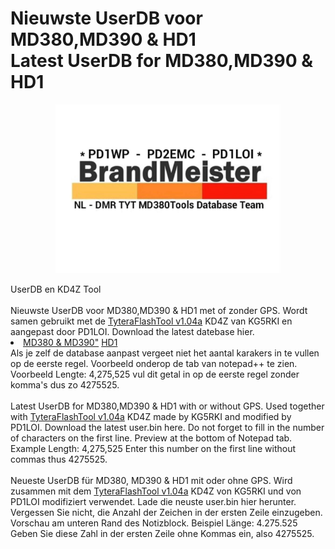# Nieuwste UserDB voor MD380,MD390 & HD1 </br> Latest UserDB for MD380,MD390 & HD1 
<p align="center">
<img src="BM-Logo.jpg" width="360">
</p>
UserDB en KD4Z Tool
</br></br>
Nieuwste UserDB voor MD380,MD390 & HD1 met of zonder GPS. Wordt samen gebruikt met de <a href="https://github.com/PD1LOI/MD380tools/blob/master/TyteraFlashToolv1.04a-KD4Z.rar">TyteraFlashTool v1.04a</a> KD4Z van KG5RKI en aangepast door PD1LOI. Download the latest datebase hier. 
<li>
<a href="https://github.com/PD1LOI/MD380tools/blob/master/user.bin">MD380 & MD390"</a>
<a href="https://github.com/PD1LOI/MD380tools/blob/master/userhd.csv">HD1</a>
</li>
Als je zelf de database aanpast vergeet niet het aantal karakers in te vullen op de eerste regel. Voorbeeld onderop de tab van notepad++ te zien. Voorbeeld Lengte: 4,275,525 vul dit getal in op de eerste regel zonder komma's dus zo 4275525.
</br></br>
Latest UserDB for MD380,MD390 & HD1 with or without GPS. Used together with <a href="https://github.com/PD1LOI/MD380tools/blob/master/TyteraFlashToolv1.04a-KD4Z.rar">TyteraFlashTool v1.04a</a> KD4Z made by KG5RKI and modified by PD1LOI. Download the latest user.bin here. Do not forget to fill in the number of characters on the first line. Preview at the bottom of Notepad tab. Example Length: 4,275,525 Enter this number on the first line without commas thus 4275525.
</br></br>
Neueste UserDB für MD380, MD390 & HD1 mit oder ohne GPS. Wird zusammen mit dem <a href="https://github.com/PD1LOI/MD380tools/blob/master/TyteraFlashToolv1.04a-KD4Z.rar">TyteraFlashTool v1.04a</a> KD4Z von KG5RKI und von PD1LOI modifiziert verwendet. Lade die neuste user.bin hier herunter. Vergessen Sie nicht, die Anzahl der Zeichen in der ersten Zeile einzugeben. Vorschau am unteren Rand des Notizblock. Beispiel Länge: 4.275.525 Geben Sie diese Zahl in der ersten Zeile ohne Kommas ein, also 4275525.

